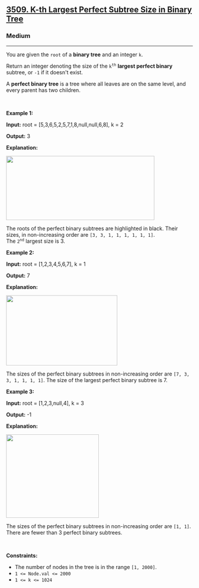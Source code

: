<h2><a href="https://leetcode.com/contest/weekly-contest-419/problems/k-th-largest-perfect-subtree-size-in-binary-tree">3509. K-th Largest Perfect Subtree Size in Binary Tree</a></h2><h3>Medium</h3><hr><p>You are given the <code>root</code> of a <strong>binary tree</strong> and an integer <code>k</code>.</p>

<p>Return an integer denoting the size of the <code>k<sup>th</sup></code> <strong>largest<em> </em>perfect binary</strong><em> </em><span data-keyword="subtree">subtree</span>, or <code>-1</code> if it doesn&#39;t exist.</p>

<p>A <strong>perfect binary tree</strong> is a tree where all leaves are on the same level, and every parent has two children.</p>

<p>&nbsp;</p>
<p><strong class="example">Example 1:</strong></p>

<div class="example-block">
<p><strong>Input:</strong> <span class="example-io">root = [5,3,6,5,2,5,7,1,8,null,null,6,8], k = 2</span></p>

<p><strong>Output:</strong> <span class="example-io">3</span></p>

<p><strong>Explanation:</strong></p>

<p><img alt="" src="https://assets.leetcode.com/uploads/2024/10/14/tmpresl95rp-1.png" style="width: 400px; height: 173px;" /></p>

<p>The roots of the perfect binary subtrees are highlighted in black. Their sizes, in non-increasing order are <code>[3, 3, 1, 1, 1, 1, 1, 1]</code>.<br />
The <code>2<sup>nd</sup></code> largest size is 3.</p>
</div>

<p><strong class="example">Example 2:</strong></p>

<div class="example-block">
<p><strong>Input:</strong> <span class="example-io">root = [1,2,3,4,5,6,7], k = 1</span></p>

<p><strong>Output:</strong> <span class="example-io">7</span></p>

<p><strong>Explanation:</strong></p>

<p><img alt="" src="https://assets.leetcode.com/uploads/2024/10/14/tmp_s508x9e-1.png" style="width: 300px; height: 189px;" /></p>

<p>The sizes of the perfect binary subtrees in non-increasing order are <code>[7, 3, 3, 1, 1, 1, 1]</code>. The size of the largest perfect binary subtree is 7.</p>
</div>

<p><strong class="example">Example 3:</strong></p>

<div class="example-block">
<p><strong>Input:</strong> <span class="example-io">root = [1,2,3,null,4], k = 3</span></p>

<p><strong>Output:</strong> <span class="example-io">-1</span></p>

<p><strong>Explanation:</strong></p>

<p><img alt="" src="https://assets.leetcode.com/uploads/2024/10/14/tmp74xnmpj4-1.png" style="width: 250px; height: 225px;" /></p>

<p>The sizes of the perfect binary subtrees in non-increasing order are <code>[1, 1]</code>. There are fewer than 3 perfect binary subtrees.</p>
</div>

<p>&nbsp;</p>
<p><strong>Constraints:</strong></p>

<ul>
	<li>The number of nodes in the tree is in the range <code>[1, 2000]</code>.</li>
	<li><code>1 &lt;= Node.val &lt;= 2000</code></li>
	<li><code>1 &lt;= k &lt;= 1024</code></li>
</ul>
